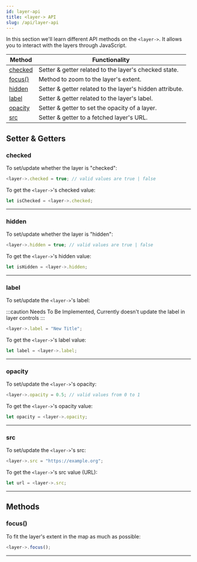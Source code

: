 ```yaml
---
id: layer-api
title: <layer-> API
slug: /api/layer-api
---
```


In this section we'll learn different API methods on the `<layer->`. It allows you to interact with
the layers through JavaScript.

| Method  	| Functionality                                            	|
|---------	|----------------------------------------------------------	|
| [checked](#checked) 	| Setter & getter related to the layer's checked state.    	|
| [focus()](#focus) 	| Method to zoom to the layer's extent.                    	|
| [hidden](#hidden)  	| Setter & getter related to the layer's hidden attribute. 	|
| [label](#label)   	| Setter & getter related to the layer's label.            	|
| [opacity](#opacity) 	| Setter & getter to set the opacity of a layer.           	|
| [src](#src)     	| Setter & getter to a fetched layer's URL.                	|

## Setter & Getters

### checked

To set/update whether the layer is "checked":

```js
<layer->.checked = true; // valid values are true | false
```

To get the `<layer->`'s checked value:

```js
let isChecked = <layer->.checked;
```

---

### hidden

To set/update whether the layer is "hidden":

```js
<layer->.hidden = true; // valid values are true | false
```

To get the `<layer->`'s hidden value:

```js
let isHidden = <layer->.hidden;
```

---

### label

To set/update the `<layer->`'s label:

:::caution
Needs To Be Implemented, Currently doesn't update the label in layer controls
:::

```js
<layer->.label = "New Title";
```

To get the `<layer->`'s label value:

```js
let label = <layer->.label;
```

---

### opacity

To set/update the `<layer->`'s opacity:

```js
<layer->.opacity = 0.5; // valid values from 0 to 1
```

To get the `<layer->`'s opacity value:

```js
let opacity = <layer->.opacity;
```

---

### src

To set/update the `<layer->`'s src:

```js
<layer->.src = "https://example.org";
```

To get the `<layer->`'s src value (URL):

```js
let url = <layer->.src;
```

---

## Methods

### focus()

To fit the layer's extent in the map as much as possible:

```js
<layer->.focus();
```

---